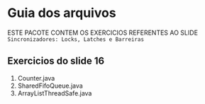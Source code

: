 # Guia dos arquivos
ESTE PACOTE CONTEM OS EXERCICIOS REFERENTES AO SLIDE `Sincronizadores: Locks, Latches e Barreiras`

## Exercicios do slide 16

1. Counter.java
2. SharedFifoQueue.java
3. ArrayListThreadSafe.java